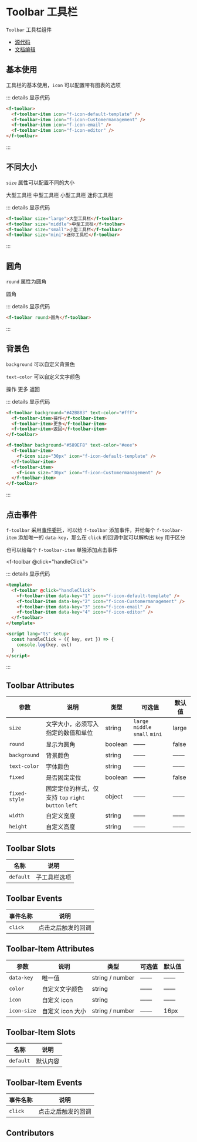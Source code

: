 # Toolbar 工具栏

`Toolbar` 工具栏组件

- [源代码](https://github.com/FightingDesign/fighting-design/tree/master/packages/fighting-design/toolbar)
- [文档编辑](https://github.com/FightingDesign/fighting-design/blob/master/docs/docs/components/toolbar.md)

## 基本使用

工具栏的基本使用，`icon` 可以配置带有图表的选项

<f-toolbar>
  <f-toolbar-item icon="f-icon-default-template" />
  <f-toolbar-item icon="f-icon-Customermanagement" />
  <f-toolbar-item icon="f-icon-email" />
  <f-toolbar-item icon="f-icon-editor" />
</f-toolbar>

::: details 显示代码

```html
<f-toolbar>
  <f-toolbar-item icon="f-icon-default-template" />
  <f-toolbar-item icon="f-icon-Customermanagement" />
  <f-toolbar-item icon="f-icon-email" />
  <f-toolbar-item icon="f-icon-editor" />
</f-toolbar>
```

:::

## 不同大小

`size` 属性可以配置不同的大小

<f-toolbar size="large">大型工具栏</f-toolbar>
<f-toolbar size="middle">中型工具栏</f-toolbar>
<f-toolbar size="small">小型工具栏</f-toolbar>
<f-toolbar size="mini">迷你工具栏</f-toolbar>

::: details 显示代码

```html
<f-toolbar size="large">大型工具栏</f-toolbar>
<f-toolbar size="middle">中型工具栏</f-toolbar>
<f-toolbar size="small">小型工具栏</f-toolbar>
<f-toolbar size="mini">迷你工具栏</f-toolbar>
```

:::

## 圆角

`round` 属性为圆角

<f-toolbar round>圆角</f-toolbar>

::: details 显示代码

```html
<f-toolbar round>圆角</f-toolbar>
```

:::

## 背景色

`background` 可以自定义背景色

`text-color` 可以自定义文字颜色

<f-toolbar background="#42B883" text-color="#fff">
  <f-toolbar-item>操作</f-toolbar-item>
  <f-toolbar-item>更多</f-toolbar-item>
  <f-toolbar-item>返回</f-toolbar-item>
</f-toolbar>

<f-toolbar background="#589EF8" text-color="#eee">
 <f-toolbar-item>
    <f-icon size="30px" icon="f-icon-default-template" />
  </f-toolbar-item>
  <f-toolbar-item>
    <f-icon size="30px" icon="f-icon-Customermanagement" />
  </f-toolbar-item>
</f-toolbar>

::: details 显示代码

```html
<f-toolbar background="#42B883" text-color="#fff">
  <f-toolbar-item>操作</f-toolbar-item>
  <f-toolbar-item>更多</f-toolbar-item>
  <f-toolbar-item>返回</f-toolbar-item>
</f-toolbar>

<f-toolbar background="#589EF8" text-color="#eee">
  <f-toolbar-item>
    <f-icon size="30px" icon="f-icon-default-template" />
  </f-toolbar-item>
  <f-toolbar-item>
    <f-icon size="30px" icon="f-icon-Customermanagement" />
  </f-toolbar-item>
</f-toolbar>
```

:::

## 点击事件

`f-toolbar` 采用[事件委托](https://zh.javascript.info/event-delegation)，可以给 `f-toolbar` 添加事件，并给每个 `f-toolbar-item` 添加唯一的 `data-key`，那么在 `click` 的回调中就可以解构出 `key` 用于区分

也可以给每个 `f-toolbar-item` 单独添加点击事件

<f-toolbar @click="handleClick">
<f-toolbar-item data-key="1" icon="f-icon-default-template" />
<f-toolbar-item data-key="2" icon="f-icon-Customermanagement" />
<f-toolbar-item data-key="3" icon="f-icon-email" />
<f-toolbar-item data-key="4" icon="f-icon-editor" />
</f-toolbar>

::: details 显示代码

```html
<template>
  <f-toolbar @click="handleClick">
    <f-toolbar-item data-key="1" icon="f-icon-default-template" />
    <f-toolbar-item data-key="2" icon="f-icon-Customermanagement" />
    <f-toolbar-item data-key="3" icon="f-icon-email" />
    <f-toolbar-item data-key="4" icon="f-icon-editor" />
  </f-toolbar>
</template>

<script lang="ts" setup>
  const handleClick = ({ key, evt }) => {
    console.log(key, evt)
  }
</script>
```

:::

## Toolbar Attributes

| 参数          | 说明                                                 | 类型    | 可选值                          | 默认值 |
| ------------- | ---------------------------------------------------- | ------- | ------------------------------- | ------ |
| `size`        | 文字大小，必须写入指定的数值和单位                   | string  | `large` `middle` `small` `mini` | large  |
| `round`       | 显示为圆角                                           | boolean | ——                              | false  |
| `background`  | 背景颜色                                             | string  | ——                              | ——     |
| `text-color`  | 字体颜色                                             | string  | ——                              | ——     |
| `fixed`       | 是否固定定位                                         | boolean | ——                              | false  |
| `fixed-style` | 固定定位的样式，仅支持 `top` `right` `button` `left` | object  | ——                              | ——     |
| `width`       | 自定义宽度                                           | string  | ——                              | ——     |
| `height`      | 自定义高度                                           | string  | ——                              | ——     |

## Toolbar Slots

| 名称      | 说明         |
| --------- | ------------ |
| `default` | 子工具栏选项 |

## Toolbar Events

| 事件名称 | 说明               |
| -------- | ------------------ |
| `click`  | 点击之后触发的回调 |

## Toolbar-Item Attributes

| 参数        | 说明             | 类型            | 可选值 | 默认值 |
| ----------- | ---------------- | --------------- | ------ | ------ |
| `data-key`  | 唯一值           | string / number | ——     | ——     |
| `color`     | 自定义文字颜色   | string          | ——     | ——     |
| `icon`      | 自定义 icon      | string          | ——     | ——     |
| `icon-size` | 自定义 icon 大小 | string / number | ——     | 16px   |

## Toolbar-Item Slots

| 名称      | 说明     |
| --------- | -------- |
| `default` | 默认内容 |

## Toolbar-Item Events

| 事件名称 | 说明               |
| -------- | ------------------ |
| `click`  | 点击之后触发的回调 |

## Contributors

<a href="https://github.com/Tyh2001" target="_blank">
  <f-avatar round src="https://avatars.githubusercontent.com/u/73180970?v=4" />
</a>

<a href="https://github.com/ECO-M" target="_blank">
  <f-avatar round src="https://avatars.githubusercontent.com/u/23503047?v=4" />
</a>

<script setup>
  const handleClick = ({ key, evt }) => {
    console.log(key, evt)
  }
</script>

<style scoped>
.f-toolbar {
  margin: 10px 0;
}
</style>
